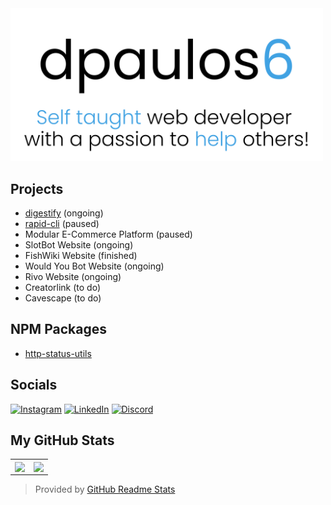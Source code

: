 <a href="https://github.com/dpaulos6"> 
<img src="https://github.com/dpaulos6/dpaulos6/blob/main/dpaulos6_banner.svg" alt="dpaulos6' github banner" style="width: 500px;" />
</a>

<h2>Projects</h2>

- [digestify](https://digestify.dev) (ongoing)
- [rapid-cli](https://github.com/dpaulos6/rapid-cli) (paused)
- Modular E-Commerce Platform (paused)
- SlotBot Website (ongoing)
- FishWiki Website (finished)
- Would You Bot Website (ongoing)
- Rivo Website (ongoing)
- Creatorlink (to do)
- Cavescape (to do)

<h2>NPM Packages</h2>

- [http-status-utils](https://www.npmjs.com/package/http-status-utils)

<h2>Socials</h2>

[![Instagram](https://skillicons.dev/icons?i=instagram)](https://instagram.com/dpaulos6)
[![LinkedIn](https://skillicons.dev/icons?i=linkedin)](https://linkedin.com/in/dpaulos6)
[![Discord](https://skillicons.dev/icons?i=discord)](https://discord.gg/Y7ujpKmmma)

<h2>My GitHub Stats</h2>

<table>
  <tr>
    <td align="center" style="padding=0;width=50%;">
      <img align="center" style="padding=0;" src="https://github-readme-stats.vercel.app/api?username=dpaulos6&show_icons=true&title_color=40a2e3&text_color=5f5f5f&bg_color=00000000&hide_border=true&icon_color=40a2e3&count_private=true" />
    </td>
    <td align="center" style="padding=0;width=50%;">
      <img align="center" style="padding=0;" src="https://github-readme-stats.vercel.app/api/top-langs/?username=dpaulos6&layout=compact&show_icons=true&title_color=40a2e3&text_color=9f9f9f&bg_color=00000000&hide_border=true&icon_color=40a2e3&count_private=true&exclude_repo=FastOrder-PAP" />
    </td>
  </tr>
</table>

> Provided by [GitHub Readme Stats](https://github.com/anuraghazra/github-readme-stats)
